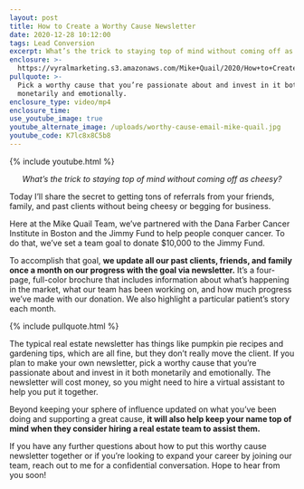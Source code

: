 ```yaml
---
layout: post
title: How to Create a Worthy Cause Newsletter
date: 2020-12-28 10:12:00
tags: Lead Conversion
excerpt: What’s the trick to staying top of mind without coming off as cheesy?
enclosure: >-
  https://vyralmarketing.s3.amazonaws.com/Mike+Quail/2020/How+to+Create+a+Worthy+Cause+Newsletter.mp4
pullquote: >-
  Pick a worthy cause that you’re passionate about and invest in it both
  monetarily and emotionally.
enclosure_type: video/mp4
enclosure_time:
use_youtube_image: true
youtube_alternate_image: /uploads/worthy-cause-email-mike-quail.jpg
youtube_code: K7lc8x8C5b8
---
```


{% include youtube.html %}

<p style="text-align:center;"><em>What’s the trick to staying top of mind without coming off as cheesy?</em></p>

Today I’ll share the secret to getting tons of referrals from your friends, family, and past clients without being cheesy or begging for business.

Here at the Mike Quail Team, we’ve partnered with the Dana Farber Cancer Institute in Boston and the Jimmy Fund to help people conquer cancer. To do that, we’ve set a team goal to donate $10,000 to the Jimmy Fund.

To accomplish that goal, **we update all our past clients, friends, and family once a month on our progress with the goal via newsletter.** It’s a four-page, full-color brochure that includes information about what’s happening in the market, what our team has been working on, and how much progress we’ve made with our donation. We also highlight a particular patient’s story each month.

{% include pullquote.html %}

The typical real estate newsletter has things like pumpkin pie recipes and gardening tips, which are all fine, but they don’t really move the client. If you plan to make your own newsletter, pick a worthy cause that you’re passionate about and invest in it both monetarily and emotionally. The newsletter will cost money, so you might need to hire a virtual assistant to help you put it together.

Beyond keeping your sphere of influence updated on what you’ve been doing and supporting a great cause, **it will also help keep your name top of mind when they consider hiring a real estate team to assist them.**

If you have any further questions about how to put this worthy cause newsletter together or if you’re looking to expand your career by joining our team, reach out to me for a confidential conversation. Hope to hear from you soon\!
